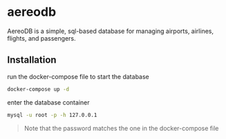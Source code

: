 # aereodb

AereoDB is a simple, sql-based database for managing airports, airlines, flights, and passengers.

## Installation

run the docker-compose file to start the database

```bash
docker-compose up -d
```

enter the database container

```bash
mysql -u root -p -h 127.0.0.1
```

> Note that the password matches the one in the docker-compose file

